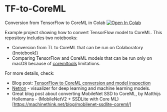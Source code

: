 # TF-to-CoreML

Conversion from TensorFlow to CoreML in Colab
[![Open In Colab](https://colab.research.google.com/assets/colab-badge.svg)](https://colab.research.google.com/github/frogermcs/TF-to-CoreML/blob/master/notebooks/Core_ML_export.ipynb)

Example project showing how to convert TensorFlow model to CoreML. This repository includes two notebooks:
- Conversion from TL to CoreML that can be run on Colaboratory ([notebook])
- Comparing TensorFlow and CoreML models that can be run only on macOS because of [coremltools](https://github.com/apple/coremltools) limitations.

For more details, check:

- Blog post: [TensorFlow to CoreML conversion and model inspection](https://thinkmobile.dev/tensorflow-to-coreml-conversion-and-model-inspection/)
- [Netron](https://github.com/lutzroeder/netron) - visualizer for deep learning and machine learning models.
- Great blog post about converting MobileNet SSD to CoreML, by Matthijs Hollemans - (MobileNetV2 + SSDLite with Core ML)[https://machinethink.net/blog/mobilenet-ssdlite-coreml/]
